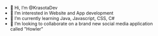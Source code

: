 - 👋 Hi, I’m @KrasotaDev
- 👀 I’m interested in Website and App development
- 🌱 I’m currently learning Java, Javascript, CSS, C#
- 💞️ I’m looking to collaborate on a brand new social media application called "Howler"

<!---
KrasotaDev/KrasotaDev is a ✨ special ✨ repository because its `README.md` (this file) appears on your GitHub profile.
You can click the Preview link to take a look at your changes.
--->
